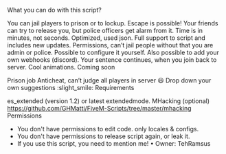 What you can do with this script?

You can jail players to prison or to lockup.
Escape is possible! Your friends can try to release you, but police officers get alarm from it.
Time is in minutes, not seconds.
Optimized, used json.
Full support to script and includes new updates.
Permissions, can’t jail people without that you are admin or police.
Possible to configure it yourself. Also possible to add your own webhooks (discord).
Your sentence continues, when you join back to server.
Cool animations.
Coming soon

Prison job
Anticheat, can’t judge all players in server :smiley:
Drop down your own suggestions :slight_smile:
Requirements

es_extended (version 1.2) or latest extendedmode.
MHacking (optional) https://github.com/GHMatti/FiveM-Scripts/tree/master/mhacking
Permissions

- You don't have permissions to edit code. only locales & configs. 
- You don't have permissions to release script again, or leak it. 
- If you use this script, you need to mention me!
• Owner: TehRamsus

